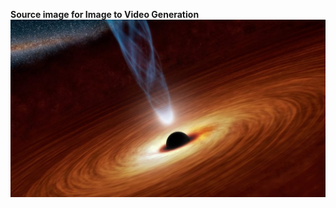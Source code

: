 **Source image for Image to Video Generation**  
![Source Image for Video Generation](https://github.com/bartczernicki/StableDiffusion/blob/main/TxtToVid/Black-Hole-With-Jet/Black-Hole-With-Jet.jpg)
